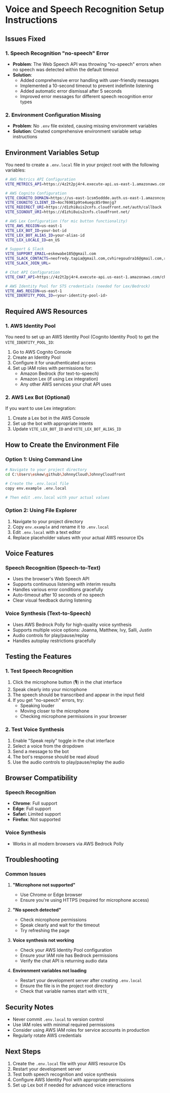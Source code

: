 # Voice and Speech Recognition Setup Instructions

## Issues Fixed

### 1. Speech Recognition "no-speech" Error
- **Problem**: The Web Speech API was throwing "no-speech" errors when no speech was detected within the default timeout
- **Solution**: 
  - Added comprehensive error handling with user-friendly messages
  - Implemented a 10-second timeout to prevent indefinite listening
  - Added automatic error dismissal after 5 seconds
  - Improved error messages for different speech recognition error types

### 2. Environment Configuration Missing
- **Problem**: No `.env` file existed, causing missing environment variables
- **Solution**: Created comprehensive environment variable setup instructions

## Environment Variables Setup

You need to create a `.env.local` file in your project root with the following variables:

```bash
# AWS Metrics API Configuration
VITE_METRICS_API=https://4z2t2pj4r4.execute-api.us-east-1.amazonaws.com/metrics

# AWS Cognito Configuration
VITE_COGNITO_DOMAIN=https://us-east-1csm5oddde.auth.us-east-1.amazoncognito.com
VITE_COGNITO_CLIENT_ID=4oc76981p9te4uegc85r0mnjg7
VITE_REDIRECT_URI=https://d1zhi8uis2cnfs.cloudfront.net/auth/callback
VITE_SIGNOUT_URI=https://d1zhi8uis2cnfs.cloudfront.net/

# AWS Lex Configuration (for mic button functionality)
VITE_AWS_REGION=us-east-1
VITE_LEX_BOT_ID=your-bot-id
VITE_LEX_BOT_ALIAS_ID=your-alias-id
VITE_LEX_LOCALE_ID=en_US

# Support & Slack
VITE_SUPPORT_EMAIL=eskewabe185@gmail.com
VITE_SLACK_CONTACTS=neofredy.tapia@gmail.com,cvhiregoudra16@gmail.com,rcanger@gmail.com,hammadikhan123@gmail.com
VITE_SLACK_JOIN_URL=

# Chat API Configuration
VITE_CHAT_API=https://4z2t2pj4r4.execute-api.us-east-1.amazonaws.com/chat

# AWS Identity Pool for STS credentials (needed for Lex/Bedrock)
VITE_AWS_REGION=us-east-1
VITE_IDENTITY_POOL_ID=<your-identity-pool-id>
```

## Required AWS Resources

### 1. AWS Identity Pool
You need to set up an AWS Identity Pool (Cognito Identity Pool) to get the `VITE_IDENTITY_POOL_ID`:

1. Go to AWS Cognito Console
2. Create an Identity Pool
3. Configure it for unauthenticated access
4. Set up IAM roles with permissions for:
   - Amazon Bedrock (for text-to-speech)
   - Amazon Lex (if using Lex integration)
   - Any other AWS services your chat API uses

### 2. AWS Lex Bot (Optional)
If you want to use Lex integration:
1. Create a Lex bot in the AWS Console
2. Set up the bot with appropriate intents
3. Update `VITE_LEX_BOT_ID` and `VITE_LEX_BOT_ALIAS_ID`

## How to Create the Environment File

### Option 1: Using Command Line
```bash
# Navigate to your project directory
cd C:\Users\eskew\github\JohnnyCloud\JohnnyCloudfront

# Create the .env.local file
copy env.example .env.local

# Then edit .env.local with your actual values
```

### Option 2: Using File Explorer
1. Navigate to your project directory
2. Copy `env.example` and rename it to `.env.local`
3. Edit `.env.local` with a text editor
4. Replace placeholder values with your actual AWS resource IDs

## Voice Features

### Speech Recognition (Speech-to-Text)
- Uses the browser's Web Speech API
- Supports continuous listening with interim results
- Handles various error conditions gracefully
- Auto-timeout after 10 seconds of no speech
- Clear visual feedback during listening

### Voice Synthesis (Text-to-Speech)
- Uses AWS Bedrock Polly for high-quality voice synthesis
- Supports multiple voice options: Joanna, Matthew, Ivy, Salli, Justin
- Audio controls for play/pause/replay
- Handles autoplay restrictions gracefully

## Testing the Features

### 1. Test Speech Recognition
1. Click the microphone button (🎙️) in the chat interface
2. Speak clearly into your microphone
3. The speech should be transcribed and appear in the input field
4. If you get "no-speech" errors, try:
   - Speaking louder
   - Moving closer to the microphone
   - Checking microphone permissions in your browser

### 2. Test Voice Synthesis
1. Enable "Speak reply" toggle in the chat interface
2. Select a voice from the dropdown
3. Send a message to the bot
4. The bot's response should be read aloud
5. Use the audio controls to play/pause/replay the audio

## Browser Compatibility

### Speech Recognition
- **Chrome**: Full support
- **Edge**: Full support  
- **Safari**: Limited support
- **Firefox**: Not supported

### Voice Synthesis
- Works in all modern browsers via AWS Bedrock Polly

## Troubleshooting

### Common Issues

1. **"Microphone not supported"**
   - Use Chrome or Edge browser
   - Ensure you're using HTTPS (required for microphone access)

2. **"No speech detected"**
   - Check microphone permissions
   - Speak clearly and wait for the timeout
   - Try refreshing the page

3. **Voice synthesis not working**
   - Check your AWS Identity Pool configuration
   - Ensure your IAM role has Bedrock permissions
   - Verify the chat API is returning audio data

4. **Environment variables not loading**
   - Restart your development server after creating `.env.local`
   - Ensure the file is in the project root directory
   - Check that variable names start with `VITE_`

## Security Notes

- Never commit `.env.local` to version control
- Use IAM roles with minimal required permissions
- Consider using AWS IAM roles for service accounts in production
- Regularly rotate AWS credentials

## Next Steps

1. Create the `.env.local` file with your AWS resource IDs
2. Restart your development server
3. Test both speech recognition and voice synthesis
4. Configure AWS Identity Pool with appropriate permissions
5. Set up Lex bot if needed for advanced voice interactions

